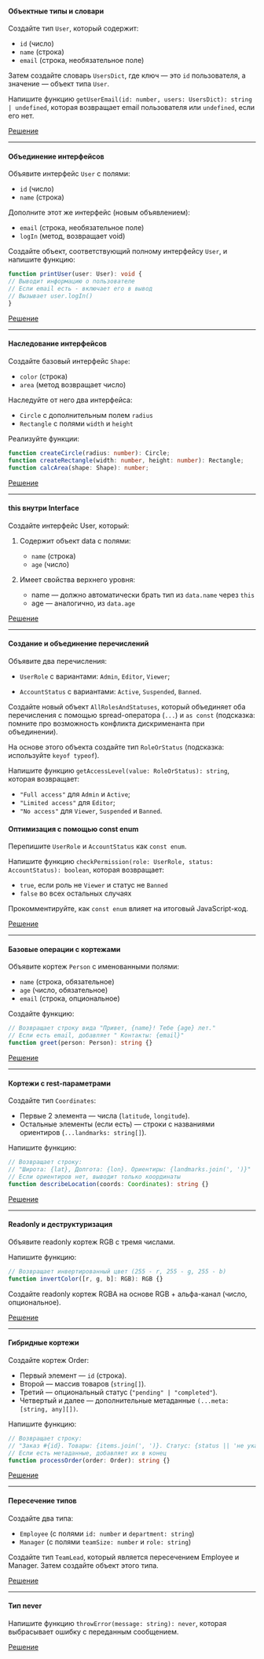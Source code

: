 #### Объектные типы и словари

Создайте тип `User`, который содержит:

* `id` (число)
* `name` (строка)
* `email` (строка, необязательное поле)

Затем создайте словарь `UsersDict`, где ключ — это `id` пользователя, а значение — объект типа `User`.

Напишите функцию `getUserEmail(id: number, users: UsersDict): string | undefined`, которая возвращает email пользователя или `undefined`, если его нет.

[Решение](https://github.com/Urooook/Typescript/blob/main/HW3/user.ts)
***

#### Объединение интерфейсов

Объявите интерфейс `User` с полями:

* `id` (число)
* `name` (строка)

Дополните этот же интерфейс (новым объявлением):

* `email` (строка, необязательное поле)
* `logIn` (метод, возвращает void)

Создайте объект, соответствующий полному интерфейсу `User`, и напишите функцию:

```typescript
function printUser(user: User): void {
// Выводит информацию о пользователе
// Если email есть - включает его в вывод
// Вызывает user.logIn()
}
```
[Решение](https://github.com/Urooook/Typescript/blob/main/HW3/join.ts)
***

#### Наследование интерфейсов

Создайте базовый интерфейс `Shape`:

* `color` (строка)
* `area` (метод возвращает число)

Наследуйте от него два интерфейса:

* `Circle` с дополнительным полем `radius`
* `Rectangle` с полями `width` и `height`

Реализуйте функции:

```ts
function createCircle(radius: number): Circle;
function createRectangle(width: number, height: number): Rectangle;
function calcArea(shape: Shape): number;
```
[Решение](https://github.com/Urooook/Typescript/blob/main/HW3/extends.ts)
***

#### this внутри Interface

Создайте интерфейс User, который:

1. Содержит объект data с полями:

    * `name` (строка)
    * `age` (число)

2. Имеет свойства верхнего уровня:

    * name — должно автоматически брать тип из `data.name` через `this`
    * age — аналогично, из `data.age`

[Решение](https://github.com/Urooook/Typescript/blob/main/HW3/this.ts)
***

#### Создание и объединение перечислений

Объявите два перечисления:

* `UserRole` с вариантами: `Admin`, `Editor`, `Viewer`;

* `AccountStatus` с вариантами: `Active`, `Suspended`, `Banned`.

Создайте новый объект `AllRolesAndStatuses`, который объединяет оба перечисления с помощью spread-оператора (`...`) и `as const` (подсказка: помните про возможность конфликта дискрименанта при объединении).

На основе этого объекта создайте тип `RoleOrStatus` (подсказка: используйте `keyof typeof`).

Напишите функцию `getAccessLevel(value: RoleOrStatus): string`, которая возвращает:

* `"Full access"` для `Admin` и `Active`;
* `"Limited access"` для `Editor`;
* `"No access"` для `Viewer`, `Suspended` и `Banned`.

#### Оптимизация с помощью const enum

Перепишите `UserRole` и `AccountStatus` как `const enum`.

Напишите функцию `checkPermission(role: UserRole, status: AccountStatus): boolean`, которая возвращает:

* `true`, если роль не `Viewer` и статус не `Banned`
* `false` во всех остальных случаях

Прокомментируйте, как `const enum` влияет на итоговый JavaScript-код.

[Решение](https://github.com/Urooook/Typescript/blob/main/HW3/joinEnums.ts)
***

#### Базовые операции с кортежами

Объявите кортеж `Person` с именованными полями:

* `name` (строка, обязательное)
* `age` (число, обязательное)
* `email` (строка, опциональное)

Создайте функцию:

```typescript
// Возвращает строку вида "Привет, {name}! Тебе {age} лет."
// Если есть email, добавляет " Контакты: {email}"
function greet(person: Person): string {}
```
[Решение](https://github.com/Urooook/Typescript/blob/main/HW3/array.ts)
*** 

#### Кортежи с rest-параметрами

Создайте тип `Coordinates`:

* Первые 2 элемента — числа (`latitude`, `longitude`).
* Остальные элементы (если есть) — строки с названиями ориентиров (`...landmarks: string[]`).

Напишите функцию:

```typescript
// Возвращает строку:
// "Широта: {lat}, Долгота: {lon}. Ориентиры: {landmarks.join(', ')}"
// Если ориентиров нет, выводит только координаты
function describeLocation(coords: Coordinates): string {}
```
[Решение](https://github.com/Urooook/Typescript/blob/main/HW3/arrayRest.ts)
***

#### Readonly и деструктуризация

Объявите readonly кортеж RGB с тремя числами.

Напишите функцию:

```typescript
// Возвращает инвертированный цвет (255 - r, 255 - g, 255 - b)
function invertColor([r, g, b]: RGB): RGB {}
```

Создайте readonly кортеж RGBA на основе RGB + альфа-канал (число, опциональное).

[Решение](https://github.com/Urooook/Typescript/blob/main/HW3/readonly.ts)
***

#### Гибридные кортежи

Создайте кортеж Order:

* Первый элемент — `id` (строка).
* Второй — массив товаров (`string[]`).
* Третий — опциональный статус (`"pending" | "completed"`).
* Четвертый и далее — дополнительные метаданные `(...meta: [string, any][])`.

Напишите функцию:

```typescript
// Возвращает строку:
// "Заказ #{id}. Товары: {items.join(', ')}. Статус: {status || 'не указан'}"
// Если есть метаданные, добавляет их в конец
function processOrder(order: Order): string {}
```
[Решение](https://github.com/Urooook/Typescript/blob/main/HW3/hybridArray.ts)
***

#### Пересечение типов

Создайте два типа:

* `Employee` (с полями `id: number` и `department: string`)
* `Manager` (с полями `teamSize: number` и `role: string`)

Создайте тип `TeamLead`, который является пересечением Employee и Manager. Затем создайте объект этого типа.

[Решение](https://github.com/Urooook/Typescript/blob/main/HW3/intersectTypes.ts)
***
#### Тип never

Напишите функцию `throwError(message: string): never`, которая выбрасывает ошибку с переданным сообщением.

[Решение](https://github.com/Urooook/Typescript/blob/main/HW3/never.ts)